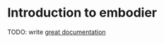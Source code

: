 # Introduction to embodier

TODO: write [great documentation](http://jacobian.org/writing/great-documentation/what-to-write/)
